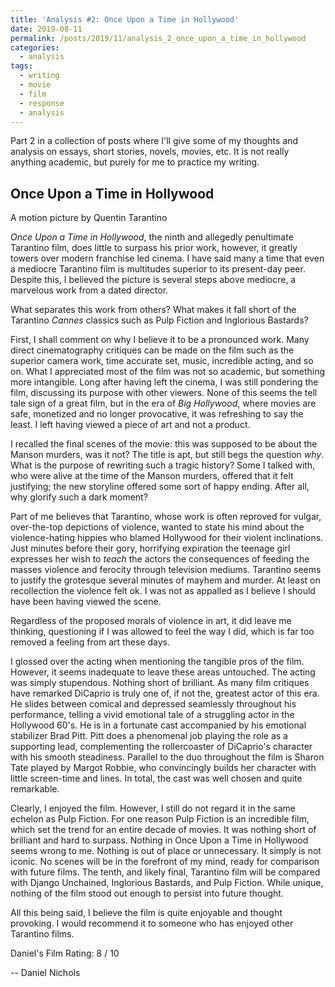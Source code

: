 ```yaml
---
title: 'Analysis #2: Once Upon a Time in Hollywood'
date: 2019-08-11
permalink: /posts/2019/11/analysis_2_once_upon_a_time_in_hollywood
categories:
  - analysis
tags:
  - writing
  - movie
  - film
  - response
  - analysis
---
```


Part 2 in a collection of posts where I'll give some of my thoughts and analysis on essays, short stories, novels, movies, etc. It is not really anything academic, but purely for me to practice my writing.

Once Upon a Time in Hollywood
------------------------------
A motion picture by Quentin Tarantino

_Once Upon a Time in Hollywood_, the ninth and allegedly penultimate Tarantino film, does little to surpass his prior work, however, it greatly towers over modern franchise led cinema. I have said many a time that even a mediocre Tarantino film is multitudes superior to its present-day peer. Despite this, I believed the picture is several steps above mediocre, a marvelous work from a dated director.

What separates this work from others? What makes it fall short of the Tarantino _Cannes_ classics such as Pulp Fiction and Inglorious Bastards?

First, I shall comment on why I believe it to be a pronounced work. Many direct cinematography critiques can be made on the film such as the superior camera work, time accurate set, music, incredible acting, and so on. What I appreciated most of the film was not so academic, but something more intangible. Long after having left the cinema, I was still pondering the film, discussing its purpose with other viewers. None of this seems the tell tale sign of a great film, but in the era of _Big Hollywood_, where movies are safe, monetized and no longer provocative, it was refreshing to say the least. I left having viewed a piece of art and not a product.

I recalled the final scenes of the movie: this was supposed to be about the Manson murders, was it not? The title is apt, but still begs the question _why_. What is the purpose of rewriting such a tragic history? Some I talked with, who were alive at the time of the Manson murders, offered that it felt justifying; the new storyline offered some sort of happy ending. After all, why glorify such a dark moment?

Part of me believes that Tarantino, whose work is often reproved for vulgar, over-the-top depictions of violence, wanted to state his mind about the violence-hating hippies who blamed Hollywood for their violent inclinations. Just minutes before their gory, horrifying expiration the teenage girl expresses her wish to _teach_ the actors the consequences of feeding the masses violence and ferocity through television mediums. Tarantino seems to justify the grotesque several minutes of mayhem and murder. At least on recollection the violence felt ok. I was not as appalled as I believe I should have been having viewed the scene.

Regardless of the proposed morals of violence in art, it did leave me thinking, questioning if I was allowed to feel the way I did, which is far too removed a feeling from art these days.

I glossed over the acting when mentioning the tangible pros of the film. However, it seems inadequate to leave these areas untouched. The acting was simply stupendous. Nothing short of brilliant. As many film critiques have remarked DiCaprio is truly one of, if not the, greatest actor of this era. He slides between comical and depressed seamlessly throughout his performance, telling a vivid emotional tale of a struggling actor in the Hollywood 60's. He is in a fortunate cast accompanied by his emotional stabilizer Brad Pitt. Pitt does a phenomenal job playing the role as a supporting lead, complementing the rollercoaster of DiCaprio's character with his smooth steadiness. Parallel to the duo throughout the film is Sharon Tate played by Margot Robbie, who convincingly builds her character with little screen-time and lines. In total, the cast was well chosen and quite remarkable.

Clearly, I enjoyed the film. However, I still do not regard it in the same echelon as Pulp Fiction. For one reason Pulp Fiction is an incredible film, which set the trend for an entire decade of movies. It was nothing short of brilliant and hard to surpass. Nothing in Once Upon a Time in Hollywood seems wrong to me. Nothing is out of place or unnecessary. It simply is not iconic. No scenes will be in the forefront of my mind, ready for comparison with future films. The tenth, and likely final, Tarantino film will be compared with Django Unchained, Inglorious Bastards, and Pulp Fiction. While unique, nothing of the film stood out enough to persist into future thought.

All this being said, I believe the film is quite enjoyable and thought provoking. I would recommend it to someone who has enjoyed other Tarantino films.

Daniel's Film Rating: 8 / 10

-- Daniel Nichols
